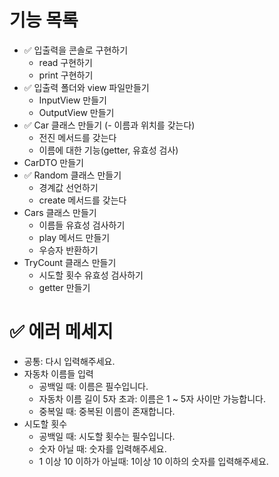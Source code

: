 # 기능 목록

- ✅ 입출력을 콘솔로 구현하기
  - read 구현하기
  - print 구현하기
- ✅ 입출력 폴더와 view 파일만들기
  - InputView 만들기
  - OutputView 만들기
- ✅ Car 클래스 만들기
  (- 이름과 위치를 갖는다)
  - 전진 메서드를 갖는다
  - 이름에 대한 기능(getter, 유효성 검사)
- CarDTO 만들기
- ✅ Random 클래스 만들기
  - 경계값 선언하기
  - create 메서드를 갖는다
- Cars 클래스 만들기
  - 이름들 유효성 검사하기
  - play 메서드 만들기
  - 우승자 반환하기
- TryCount 클래스 만들기
  - 시도할 횟수 유효성 검사하기
  - getter 만들기

# ✅ 에러 메세지

- 공통: 다시 입력해주세요.
- 자동차 이름들 입력
  - 공백일 때: 이름은 필수입니다.
  - 자동차 이름 길이 5자 초과: 이름은 1 ~ 5자 사이만 가능합니다.
  - 중복일 때: 중복된 이름이 존재합니다.
- 시도할 횟수
  - 공백일 때: 시도할 횟수는 필수입니다.
  - 숫자 아닐 때: 숫자를 입력해주세요.
  - 1 이상 10 이하가 아닐때: 1이상 10 이하의 숫자를 입력해주세요.

